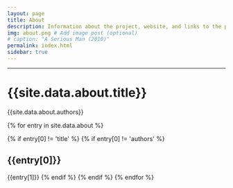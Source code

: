 ```yaml
---
layout: page
title: About
description: Information about the project, website, and links to the paper and SI
img: about.png # Add image post (optional)
# caption: "A Serious Man (2010)"
permalink: index.html
sidebar: true
---
```


---


# {{site.data.about.title}}
{{site.data.about.authors}}

{% for entry in site.data.about %}

{% if entry[0] != 'title' %}
{% if entry[0] != 'authors' %}
## {{entry[0]}}
{{entry[1]}}
{% endif %}
{% endif %}
{% endfor %}